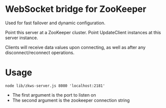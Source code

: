 # WebSocket bridge for ZooKeeper

Used for fast failover and dynamic configuration.

Point this server at a ZooKeeper cluster. Point
UpdateClient instances at this server instance.

Clients will receive data values upon connecting,
as well as after any disconnect/reconnect operations.

# Usage

```node lib/zkws-server.js 8080 'localhost:2181'```

* The first argument is the port to listen on
* The second argument is the zookeeper connection string

